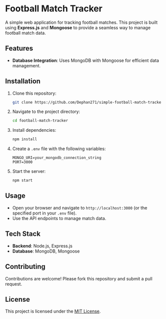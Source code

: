 # Football Match Tracker

A simple web application for tracking football matches. This project is built using **Express.js** and **Mongoose** to provide a seamless way to manage football match data.

## Features

- **Database Integration**: Uses MongoDB with Mongoose for efficient data management.

## Installation

1. Clone this repository:
   ```bash
   git clone https://github.com/Dephan271/simple-football-match-tracker.git
   ```
2. Navigate to the project directory:
   ```bash
   cd football-match-tracker
   ```
3. Install dependencies:
   ```bash
   npm install
   ```
4. Create a `.env` file with the following variables:
   ```env
   MONGO_URI=your_mongodb_connection_string
   PORT=3000
   ```
5. Start the server:
   ```bash
   npm start
   ```

## Usage

- Open your browser and navigate to `http://localhost:3000` (or the specified port in your `.env` file).
- Use the API endpoints to manage match data.

## Tech Stack

- **Backend**: Node.js, Express.js
- **Database**: MongoDB, Mongoose

## Contributing

Contributions are welcome! Please fork this repository and submit a pull request.

## License

This project is licensed under the [MIT License](LICENSE).
